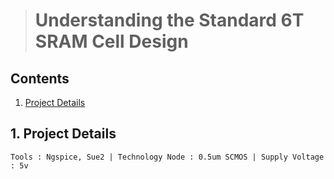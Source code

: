 > # Understanding the Standard 6T SRAM Cell Design
## Contents
1. [Project Details](#1._Project_Details)
## 1. Project Details
`` Tools : Ngspice, Sue2 | Technology Node : 0.5um SCMOS | Supply Voltage : 5v ``


